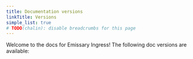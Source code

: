 ```yaml
---
title: Documentation versions
linkTitle: Versions
simple_list: true
# TODO(chalin): disable breadcrumbs for this page
---
```


Welcome to the docs for Emissary Ingress! The following doc versions are available:

<!-- TODO: Replace versions shortcode -->
<!-- {{ < versions > }} -->

